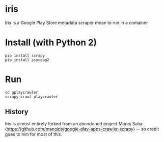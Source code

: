 # iris
Iris is a Google Play Store metadata scraper mean to run in a container

# Install (with Python 2)
```
pip install scrapy
pip install psycopg2
```

# Run
```
cd gplaycrawler
scrapy crawl playcrawler
```

## History
Iris is almost entirely forked from an abondoned project Manoj Saha (https://github.com/manojps/google-play-apps-crawler-scrapy) -- so credit goes to him for most of this.
